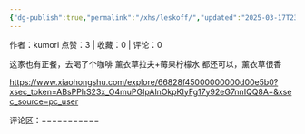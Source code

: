 ```yaml
---
{"dg-publish":true,"permalink":"/xhs/leskoff/","updated":"2025-03-17T23:09:34.912+08:00"}
---
```


作者：kumori
点赞：3   |   收藏：0   |   评论：0

这家也有正餐，去喝了个咖啡
薰衣草拉夫+莓果柠檬水 都还可以，薰衣草很香

https://www.xiaohongshu.com/explore/66828f45000000000d00e5b0?xsec_token=ABsPPhS23x_O4muPGIpAlnOkpKIyFg17y92eG7nnIQQ8A=&xsec_source=pc_user

评论区：===========

